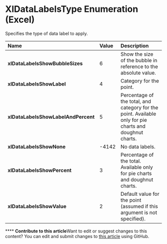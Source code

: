 
# XlDataLabelsType Enumeration (Excel)

Specifies the type of data label to apply.



|**Name**|**Value**|**Description**|
|:-----|:-----|:-----|
| **xlDataLabelsShowBubbleSizes**|6|Show the size of the bubble in reference to the absolute value.|
| **xlDataLabelsShowLabel**|4|Category for the point.|
| **xlDataLabelsShowLabelAndPercent**|5|Percentage of the total, and category for the point. Available only for pie charts and doughnut charts.|
| **xlDataLabelsShowNone**|-4142|No data labels.|
| **xlDataLabelsShowPercent**|3|Percentage of the total. Available only for pie charts and doughnut charts.|
| **xlDataLabelsShowValue**|2|Default value for the point (assumed if this argument is not specified).|

****   **Contribute to this article**Want to edit or suggest changes to this content? You can edit and submit changes to  [this article](https://github.com/jhershey00/VBA_Excel_Test/OpenXMLCon/articles/42f5e60d-6f12-7f12-47af-2a81577c60d5.md) using GitHub.

